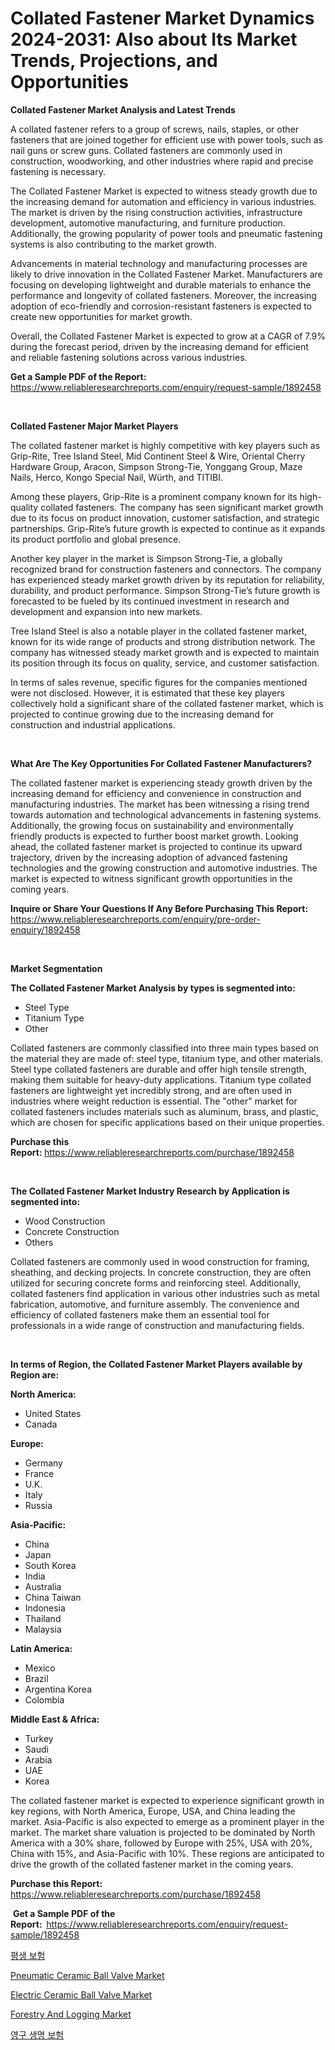<p><h1>Collated Fastener Market Dynamics 2024-2031: Also about Its Market Trends, Projections, and Opportunities</h1></p><p><strong>Collated Fastener Market Analysis and Latest Trends</strong></p>
<p><p>A collated fastener refers to a group of screws, nails, staples, or other fasteners that are joined together for efficient use with power tools, such as nail guns or screw guns. Collated fasteners are commonly used in construction, woodworking, and other industries where rapid and precise fastening is necessary.</p><p>The Collated Fastener Market is expected to witness steady growth due to the increasing demand for automation and efficiency in various industries. The market is driven by the rising construction activities, infrastructure development, automotive manufacturing, and furniture production. Additionally, the growing popularity of power tools and pneumatic fastening systems is also contributing to the market growth.</p><p>Advancements in material technology and manufacturing processes are likely to drive innovation in the Collated Fastener Market. Manufacturers are focusing on developing lightweight and durable materials to enhance the performance and longevity of collated fasteners. Moreover, the increasing adoption of eco-friendly and corrosion-resistant fasteners is expected to create new opportunities for market growth.</p><p>Overall, the Collated Fastener Market is expected to grow at a CAGR of 7.9% during the forecast period, driven by the increasing demand for efficient and reliable fastening solutions across various industries.</p></p>
<p><strong>Get a Sample PDF of the Report:&nbsp;</strong> <a href="https://www.reliableresearchreports.com/enquiry/request-sample/1892458">https://www.reliableresearchreports.com/enquiry/request-sample/1892458</a></p>
<p>&nbsp;</p>
<p><strong>Collated Fastener Major Market Players</strong></p>
<p><p>The collated fastener market is highly competitive with key players such as Grip-Rite, Tree Island Steel, Mid Continent Steel & Wire, Oriental Cherry Hardware Group, Aracon, Simpson Strong-Tie, Yonggang Group, Maze Nails, Herco, Kongo Special Nail, Würth, and TITIBI.</p><p>Among these players, Grip-Rite is a prominent company known for its high-quality collated fasteners. The company has seen significant market growth due to its focus on product innovation, customer satisfaction, and strategic partnerships. Grip-Rite’s future growth is expected to continue as it expands its product portfolio and global presence.</p><p>Another key player in the market is Simpson Strong-Tie, a globally recognized brand for construction fasteners and connectors. The company has experienced steady market growth driven by its reputation for reliability, durability, and product performance. Simpson Strong-Tie’s future growth is forecasted to be fueled by its continued investment in research and development and expansion into new markets.</p><p>Tree Island Steel is also a notable player in the collated fastener market, known for its wide range of products and strong distribution network. The company has witnessed steady market growth and is expected to maintain its position through its focus on quality, service, and customer satisfaction.</p><p>In terms of sales revenue, specific figures for the companies mentioned were not disclosed. However, it is estimated that these key players collectively hold a significant share of the collated fastener market, which is projected to continue growing due to the increasing demand for construction and industrial applications.</p></p>
<p>&nbsp;</p>
<p><strong>What Are The Key Opportunities For Collated Fastener Manufacturers?</strong></p>
<p><p>The collated fastener market is experiencing steady growth driven by the increasing demand for efficiency and convenience in construction and manufacturing industries. The market has been witnessing a rising trend towards automation and technological advancements in fastening systems. Additionally, the growing focus on sustainability and environmentally friendly products is expected to further boost market growth. Looking ahead, the collated fastener market is projected to continue its upward trajectory, driven by the increasing adoption of advanced fastening technologies and the growing construction and automotive industries. The market is expected to witness significant growth opportunities in the coming years.</p></p>
<p><strong>Inquire or Share Your Questions If Any Before Purchasing This Report:</strong> <a href="https://www.reliableresearchreports.com/enquiry/pre-order-enquiry/1892458">https://www.reliableresearchreports.com/enquiry/pre-order-enquiry/1892458</a></p>
<p>&nbsp;</p>
<p><strong>Market Segmentation</strong></p>
<p><strong>The Collated Fastener Market Analysis by types is segmented into:</strong></p>
<p><ul><li>Steel Type</li><li>Titanium Type</li><li>Other</li></ul></p>
<p><p>Collated fasteners are commonly classified into three main types based on the material they are made of: steel type, titanium type, and other materials. Steel type collated fasteners are durable and offer high tensile strength, making them suitable for heavy-duty applications. Titanium type collated fasteners are lightweight yet incredibly strong, and are often used in industries where weight reduction is essential. The "other" market for collated fasteners includes materials such as aluminum, brass, and plastic, which are chosen for specific applications based on their unique properties.</p></p>
<p><strong>Purchase this Report:&nbsp;</strong><a href="https://www.reliableresearchreports.com/purchase/1892458">https://www.reliableresearchreports.com/purchase/1892458</a></p>
<p>&nbsp;</p>
<p><strong>The Collated Fastener Market Industry Research by Application is segmented into:</strong></p>
<p><ul><li>Wood Construction</li><li>Concrete Construction</li><li>Others</li></ul></p>
<p><p>Collated fasteners are commonly used in wood construction for framing, sheathing, and decking projects. In concrete construction, they are often utilized for securing concrete forms and reinforcing steel. Additionally, collated fasteners find application in various other industries such as metal fabrication, automotive, and furniture assembly. The convenience and efficiency of collated fasteners make them an essential tool for professionals in a wide range of construction and manufacturing fields.</p></p>
<p>&nbsp;</p>
<p><strong>In terms of Region, the Collated Fastener Market Players available by Region are:</strong></p>
<p>
    <p> <strong> North America: </strong>
        <ul>
            <li>United States</li>
            <li>Canada</li>
        </ul>
        </p> 
    <p> <strong> Europe: </strong>
        <ul>
            <li>Germany</li>
            <li>France</li>
            <li>U.K.</li>
            <li>Italy</li>
            <li>Russia</li>
        </ul>
        </p> 
    <p> <strong> Asia-Pacific: </strong>
        <ul>
            <li>China</li>
            <li>Japan</li>
            <li>South Korea</li>
            <li>India</li>
            <li>Australia</li>
            <li>China Taiwan</li>
            <li>Indonesia</li>
            <li>Thailand</li>
            <li>Malaysia</li>
        </ul>
        </p> 
    <p> <strong> Latin America: </strong>
        <ul>
            <li>Mexico</li>
            <li>Brazil</li>
            <li>Argentina Korea</li>
            <li>Colombia</li>
        </ul>
        </p> 
    <p> <strong> Middle East & Africa: </strong>
        <ul>
            <li>Turkey</li>
            <li>Saudi</li>
            <li>Arabia</li>
            <li>UAE</li>
            <li>Korea</li>
        </ul>
    </p>
    </p>
<p><p>The collated fastener market is expected to experience significant growth in key regions, with North America, Europe, USA, and China leading the market. Asia-Pacific is also expected to emerge as a prominent player in the market. The market share valuation is projected to be dominated by North America with a 30% share, followed by Europe with 25%, USA with 20%, China with 15%, and Asia-Pacific with 10%. These regions are anticipated to drive the growth of the collated fastener market in the coming years.</p></p>
<p><strong>Purchase this Report: </strong><a href="https://www.reliableresearchreports.com/purchase/1892458">https://www.reliableresearchreports.com/purchase/1892458</a></p>
<p>&nbsp;<strong>Get a Sample PDF of the Report:&nbsp;&nbsp;</strong><a href="https://www.reliableresearchreports.com/enquiry/request-sample/1892458">https://www.reliableresearchreports.com/enquiry/request-sample/1892458</a></p>
<p><strong></strong></p>
<p><p><a href="https://medium.com/@yohan.grilli/%EC%83%9D%EB%AA%85-%EB%B3%B4%ED%97%98-%EC%8B%9C%EC%9E%A5-%EB%A9%94%ED%8A%B8%EB%A6%AD%EC%8A%A4-%EC%A0%84%EC%B2%B4-%ED%95%B4%EB%8F%85-%EC%8B%9C%EC%9E%A5-%EC%A0%90%EC%9C%A0%EC%9C%A8-%ED%8A%B8%EB%A0%8C%EB%93%9C-%EB%B0%8F-%EC%84%B1%EC%9E%A5-%ED%8C%A8%ED%84%B4-9337dc62f1b6">평생 보험</a></p><p><a href="https://extreme-scabiosa-c81.notion.site/Pneumatic-Ceramic-Ball-Valve-Market-Size-and-Growth-Market-Segmentation-Regional-and-Country-Break-de5f7652f28a4ee991bebe61533273a7">Pneumatic Ceramic Ball Valve Market</a></p><p><a href="https://summer-dogwood-3e9.notion.site/Electric-Ceramic-Ball-Valve-Market-Size-Market-Share-and-Global-Market-Analysis-Report-2024-2031-ee67235ff059495ea7385936aa2c9569">Electric Ceramic Ball Valve Market</a></p><p><a href="https://view.publitas.com/reportprime-1/forestry-and-logging-market-research-report-the-key-to-successful-business-strategy-forecasted-for-period-from-2024-2031/">Forestry And Logging Market</a></p><p><a href="https://medium.com/@yohan.grilli/%ED%8F%89%EC%83%9D-%EB%B3%B4%ED%97%98-%EC%8B%9C%EC%9E%A5-%EA%B7%9C%EB%AA%A8-cagr-%ED%8A%B8%EB%A0%8C%EB%93%9C-2024-2030-b0811098c90f">영구 생명 보험</a></p></p>
